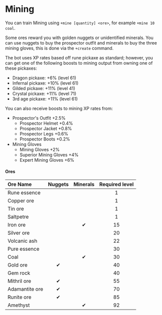 # Mining

You can train Mining using `+mine [quantity] <ore>`, for example `+mine 10 coal`.

Some ores reward you with golden nuggets or unidentified minerals. You can use nuggets to buy the prospector outfit and minerals to buy the three mining gloves, this is done via the `+create` command.

The bot uses XP rates based off rune pickaxe as standard; however, you can get one of the following boosts to mining output from owning one of these pickaxes:

* Dragon pickaxe: +6% (level 61)
* Infernal pickaxe: +10% (level 61)
* Gilded pickaxe: +11% (level 41)
* Crystal pickaxe: +11% (level 71)
* 3rd age pickaxe: +11% (level 61)

You can also receive boosts to mining XP rates from:

* Prospector's Outfit +2.5%
  * Prospector Helmet +0.4%
  * Prospector Jacket +0.8%
  * Prospector Legs +0.6%
  * Prospector Boots +0.2%
* Mining Gloves
  * Mining Gloves +2%
  * Superior Mining Gloves +4%
  * Expert Mining Gloves +6%

#### Ores

| **Ore Name** | **Nuggets** | **Minerals** | **Required level** |
| :--- | :---: | :---: | :---: |
| Rune essence |  |  | 1 |
| Copper ore |  |  | 1 |
| Tin ore |  |  | 1 |
| Saltpetre |  |  | 1 |
| Iron ore |  | ✔ | 15 |
| Silver ore |  |  | 20 |
| Volcanic ash |  |  | 22 |
| Pure essence |  |  | 30 |
| Coal |  | ✔ | 30 |
| Gold ore | ✔ |  | 40 |
| Gem rock |  |  | 40 |
| Mithril ore | ✔ |  | 55 |
| Adamantite ore | ✔ |  | 70 |
| Runite ore | ✔ |  | 85 |
| Amethyst |  | ✔ | 92 |

